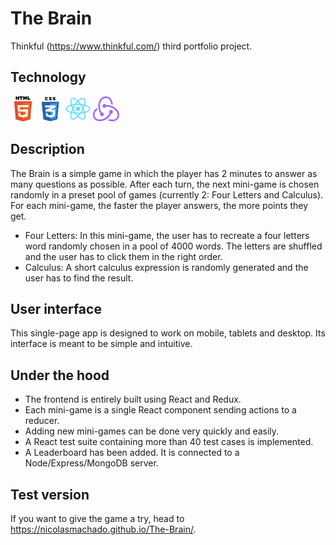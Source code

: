 # The Brain

Thinkful (https://www.thinkful.com/) third portfolio project.

## Technology

<img src="https://raw.githubusercontent.com/NicolasMachado/The-Brain/master/src/images/html5.png" height="40px" alt="HTML5" title="HTML5" style="display:inline-block;" /> <img src="https://raw.githubusercontent.com/NicolasMachado/The-Brain/master/src/images/css3.png" height="40px" alt="CSS3" title="CSS3" style="display:inline-block;" /> <img src="https://raw.githubusercontent.com/NicolasMachado/The-Brain/master/src/images/react.png" height="40px" alt="ReactJS" title="ReactJS" style="display:inline-block;" /> <img src="https://raw.githubusercontent.com/NicolasMachado/The-Brain/master/src/images/redux.png" height="40px" alt="Redux" title="Redux" style="display:inline-block;" />

## Description
The Brain is a simple game in which the player has 2 minutes to answer as many questions as possible. After each turn,
the next mini-game is chosen randomly in a preset pool of games (currently 2: Four Letters and Calculus).
For each mini-game, the faster the player answers, the more points they get.

- Four Letters: In this mini-game, the user has to recreate a four letters word randomly chosen in a pool of 4000 words.
The letters are shuffled and the user has to click them in the right order.
- Calculus: A short calculus expression is randomly generated and the user has to find the result.

## User interface

This single-page app is designed to work on mobile, tablets and desktop. Its interface is meant to be simple and intuitive.

## Under the hood

* The frontend is entirely built using React and Redux.
* Each mini-game is a single React component sending actions to a reducer.
* Adding new mini-games can be done very quickly and easily.
* A React test suite containing more than 40 test cases is implemented.
* A Leaderboard has been added. It is connected to a Node/Express/MongoDB server.

## Test version

If you want to give the game a try, head to https://nicolasmachado.github.io/The-Brain/.
